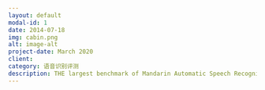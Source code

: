 ```yaml
---
layout: default
modal-id: 1
date: 2014-07-18
img: cabin.png
alt: image-alt
project-date: March 2020
client: 
category: 语音识别评测
description: THE largest benchmark of Mandarin Automatic Speech Recognition <br> <a href="https://tiobe.speechio.ai">TIOBE project website</a>
---
```

